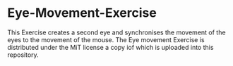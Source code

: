 # Eye-Movement-Exercise
This Exercise creates a second eye and synchronises the movement of the eyes to the movement of the mouse. 
The Eye movement Exercise is distributed under the MiT license a copy iof which is uploaded into this repository.
